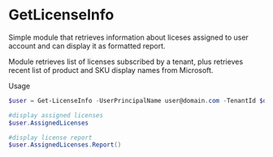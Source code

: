 # GetLicenseInfo
Simple module that retrieves information about liceses assigned to user account and can display it as formatted report.

Module retrieves list of licenses subscribed by a tenant, plus retrieves recent list of product and SKU display names from Microsoft.

Usage
```powershell
$user = Get-LicenseInfo -UserPrincipalName user@domain.com -TenantId $domain.com

#display assigned licenses
$user.AssignedLicenses

#display license report
$user.AssignedLicenses.Report()
```
